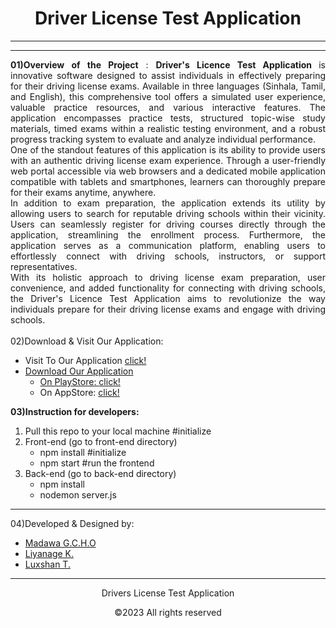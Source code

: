 <div>
  <div align="center">
    <h1>Driver License Test Application</h1>
    <hr/>
    <hr />
  </div>
  <div  align="justify">
        <b>01)Overview of the Project</b> : <b>Driver's Licence Test Application </b> is innovative software designed to assist individuals in effectively preparing for their driving license exams. Available in three languages (Sinhala, Tamil, and English), this comprehensive tool offers a simulated user experience, valuable practice resources, and various interactive features. The application encompasses practice tests, structured topic-wise study materials, timed exams within a realistic testing environment, and a robust progress tracking system to evaluate and analyze individual performance.
        <br/>
One of the standout features of this application is its ability to provide users with an authentic driving license exam experience. Through a user-friendly web portal accessible via web browsers and a dedicated mobile application compatible with tablets and smartphones, learners can thoroughly prepare for their exams anytime, anywhere.  <br/>
In addition to exam preparation, the application extends its utility by allowing users to search for reputable driving schools within their vicinity. Users can seamlessly register for driving courses directly through the application, streamlining the enrollment process. Furthermore, the application serves as a communication platform, enabling users to effortlessly connect with driving schools, instructors, or support representatives.
 <br/>
With its holistic approach to driving license exam preparation, user convenience, and added functionality for connecting with driving schools, the Driver's Licence Test Application aims to revolutionize the way individuals prepare for their driving license exams and engage with driving schools.
  </div>
<br/>
<div>
  <div align="left">
    02)Download & Visit Our Application:
    <ul>
      <li>
         Visit To Our Application <a href="/">click!
      </li>
      <li>Download Our Application
        <ul>
          <li>On PlayStore: <a href="/">click!</a></li>
          <li>On AppStore: <a href="/">click!</a></li>
        </ul>
      </li>
    </ul>
    <b></b>
  </div>
</div>
  <div> 
   <b>03)Instruction for developers: </b>
    <ol>
      <li>
        Pull this repo to your local machine #initialize
      </li>
      <li>
        Front-end (go to front-end directory)
        <ul>
          <li>
              npm install #initialize
          </li>
          <li>
              npm start #run the frontend 
          </li>
        </ul>
      </li>
      <li>
        Back-end (go to back-end directory)
        <ul>
          <li>npm install</li>
          <li>nodemon server.js</li>
        </ul>
      </li>
    </ol>
  </div>
<hr/>
  <div align="left" >
    04)Developed & Designed by: 
    <ul>
      <li><a href="https://github.com/OshnMdw">Madawa G.C.H.O</a></li>
      <li><a href="https://github.com/kamadi2000">Liyanage K.</a></li>
      <li><a href="https://github.com/luxshan2000">Luxshan T.</a></li>
    </ul>
  </div>
</div>
<hr/>
<div align="center">
  <p>Drivers License Test Application</p>
  <p>©2023 All rights reserved</p>
</div>


